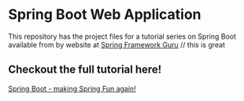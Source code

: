 # Spring Boot Web Application
This repository has the project files for a tutorial series on Spring Boot available from by website at [Spring Framework Guru](https://springframework.guru)  // this is great

## Checkout the full tutorial here!
[Spring Boot - making Spring Fun again!](https://springframework.guru/spring-boot-web-application-part-1-spring-initializr/)
